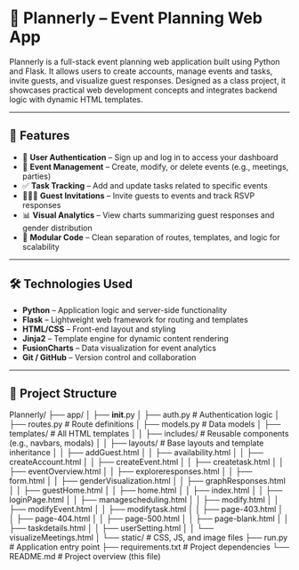 # 📅 Plannerly – Event Planning Web App

Plannerly is a full-stack event planning web application built using Python and Flask. It allows users to create accounts, manage events and tasks, invite guests, and visualize guest responses. Designed as a class project, it showcases practical web development concepts and integrates backend logic with dynamic HTML templates.

---

## 🚀 Features

- 🔐 **User Authentication** – Sign up and log in to access your dashboard
- 📆 **Event Management** – Create, modify, or delete events (e.g., meetings, parties)
- ✅ **Task Tracking** – Add and update tasks related to specific events
- 🧑‍🤝‍🧑 **Guest Invitations** – Invite guests to events and track RSVP responses
- 📊 **Visual Analytics** – View charts summarizing guest responses and gender distribution
- 🧩 **Modular Code** – Clean separation of routes, templates, and logic for scalability

---

## 🛠️ Technologies Used

- **Python** – Application logic and server-side functionality
- **Flask** – Lightweight web framework for routing and templates
- **HTML/CSS** – Front-end layout and styling
- **Jinja2** – Template engine for dynamic content rendering
- **FusionCharts**  – Data visualization for event analytics
- **Git / GitHub** – Version control and collaboration

---

## 📁 Project Structure
Plannerly/
├── app/
│   ├── __init__.py
│   ├── auth.py                  # Authentication logic
│   ├── routes.py                # Route definitions
│   ├── models.py                # Data models
│   ├── templates/               # All HTML templates
│   │   ├── includes/            # Reusable components (e.g., navbars, modals)
│   │   ├── layouts/             # Base layouts and template inheritance
│   │   ├── addGuest.html
│   │   ├── availability.html
│   │   ├── createAccount.html
│   │   ├── createEvent.html
│   │   ├── createtask.html
│   │   ├── eventOverview.html
│   │   ├── exploreresponses.html
│   │   ├── form.html
│   │   ├── genderVisualization.html
│   │   ├── graphResponses.html
│   │   ├── guestHome.html
│   │   ├── home.html
│   │   ├── index.html
│   │   ├── loginPage.html
│   │   ├── managescheduling.html
│   │   ├── modify.html
│   │   ├── modifyEvent.html
│   │   ├── modifytask.html
│   │   ├── page-403.html
│   │   ├── page-404.html
│   │   ├── page-500.html
│   │   ├── page-blank.html
│   │   ├── taskdetails.html
│   │   ├── userSetting.html
│   │   └── visualizeMeetings.html
│   └── static/                  # CSS, JS, and image files
├── run.py                       # Application entry point
├── requirements.txt             # Project dependencies
└── README.md                    # Project overview (this file)


